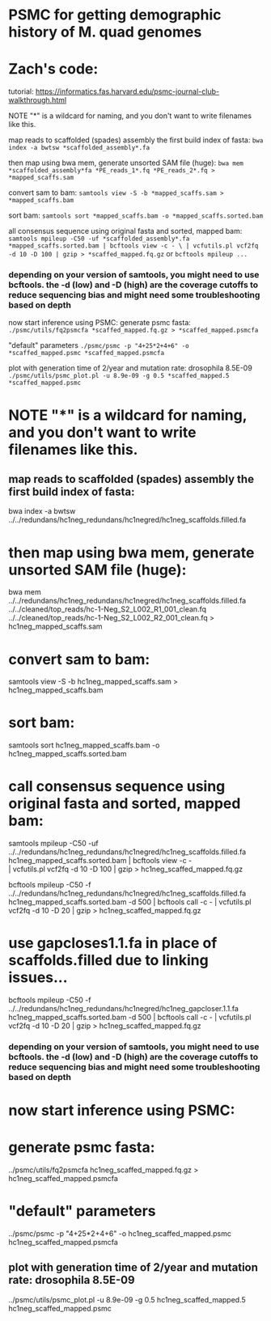 # PSMC for getting demographic history of M. quad genomes

# Zach's code:
tutorial: https://informatics.fas.harvard.edu/psmc-journal-club-walkthrough.html

NOTE "*" is a wildcard for naming, and you don't want to write filenames like this.

map reads to scaffolded (spades) assembly the first build index of fasta:
`bwa index -a bwtsw *scaffolded_assembly*.fa`

then map using bwa mem, generate unsorted SAM file (huge):
`bwa mem *scaffolded_assembly*fa *PE_reads_1*.fq *PE_reads_2*.fq > *mapped_scaffs.sam`

convert sam to bam:
`samtools view -S -b *mapped_scaffs.sam > *mapped_scaffs.bam`

sort bam:
`samtools sort *mapped_scaffs.bam -o *mapped_scaffs.sorted.bam`

all consensus sequence using original fasta and sorted, mapped bam:
`samtools mpileup -C50 -uf *scaffolded_assembly*.fa *mapped_scaffs.sorted.bam | bcftools view -c - \
      | vcfutils.pl vcf2fq -d 10 -D 100 | gzip > *scaffed_mapped.fq.gz`
 or `bcftools mpileup ...`
### depending on your version of samtools, you might need to use bcftools. the -d (low) and -D (high) are the coverage cutoffs to reduce sequencing bias and might need some troubleshooting based on depth

now start inference using PSMC:
generate psmc fasta:
`./psmc/utils/fq2psmcfa *scaffed_mapped.fq.gz > *scaffed_mapped.psmcfa`

"default" parameters
`./psmc/psmc -p "4+25*2+4+6" -o *scaffed_mapped.psmc *scaffed_mapped.psmcfa`

plot with generation time of 2/year and mutation rate: drosophila 8.5E-09
`./psmc/utils/psmc_plot.pl -u 8.9e-09 -g 0.5 *scaffed_mapped.5 *scaffed_mapped.psmc`



# NOTE "*" is a wildcard for naming, and you don't want to write filenames like this.

## map reads to scaffolded (spades) assembly the first build index of fasta:
bwa index -a bwtsw ../../redundans/hc1neg_redundans/hc1negred/hc1neg_scaffolds.filled.fa

# then map using bwa mem, generate unsorted SAM file (huge):
bwa mem ../../redundans/hc1neg_redundans/hc1negred/hc1neg_scaffolds.filled.fa ../../cleaned/top_reads/hc-1-Neg_S2_L002_R1_001_clean.fq ../../cleaned/top_reads/hc-1-Neg_S2_L002_R2_001_clean.fq > hc1neg_mapped_scaffs.sam

# convert sam to bam:
samtools view -S -b hc1neg_mapped_scaffs.sam > hc1neg_mapped_scaffs.bam

# sort bam:
samtools sort hc1neg_mapped_scaffs.bam -o hc1neg_mapped_scaffs.sorted.bam

# call consensus sequence using original fasta and sorted, mapped bam:
samtools mpileup -C50 -uf ../../redundans/hc1neg_redundans/hc1negred/hc1neg_scaffolds.filled.fa hc1neg_mapped_scaffs.sorted.bam | bcftools view -c - \
      | vcfutils.pl vcf2fq -d 10 -D 100 | gzip > hc1neg_scaffed_mapped.fq.gz

bcftools mpileup -C50 -f ../../redundans/hc1neg_redundans/hc1negred/hc1neg_scaffolds.filled.fa hc1neg_mapped_scaffs.sorted.bam -d 500 | bcftools call -c - | vcfutils.pl vcf2fq -d 10 -D 20 | gzip > hc1neg_scaffed_mapped.fq.gz

# use gapcloses1.1.fa in place of scaffolds.filled due to linking issues...
bcftools mpileup -C50 -f ../../redundans/hc1neg_redundans/hc1negred/hc1neg_gapcloser.1.1.fa hc1neg_mapped_scaffs.sorted.bam -d 500 | bcftools call -c - | vcfutils.pl vcf2fq -d 10 -D 20 | gzip > hc1neg_scaffed_mapped.fq.gz



### depending on your version of samtools, you might need to use bcftools. the -d (low) and -D (high) are the coverage cutoffs to reduce sequencing bias and might need some troubleshooting based on depth

# now start inference using PSMC:
# generate psmc fasta:
../psmc/utils/fq2psmcfa hc1neg_scaffed_mapped.fq.gz > hc1neg_scaffed_mapped.psmcfa

# "default" parameters
../psmc/psmc -p "4+25*2+4+6" -o hc1neg_scaffed_mapped.psmc hc1neg_scaffed_mapped.psmcfa

## plot with generation time of 2/year and mutation rate: drosophila 8.5E-09
../psmc/utils/psmc_plot.pl -u 8.9e-09 -g 0.5 hc1neg_scaffed_mapped.5 hc1neg_scaffed_mapped.psmc

